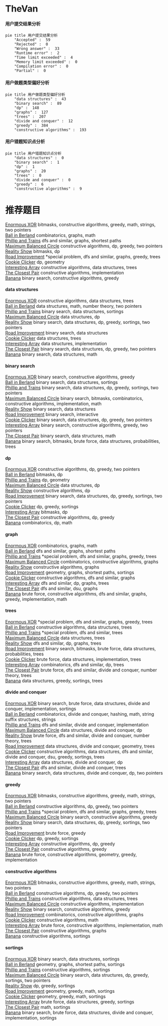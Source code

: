 # TheVan
<!-- tabs:start -->
#### **用户提交结果分析**

```mermaid
pie title 用户提交结果分析
    "Accepted" :  59
    "Rejected" :  0
    "Wrong answer" :  33
    "Runtime error" :  2
    "Time limit exceeded" :  4
    "Memory limit exceeded" :  0
    "Compilation error" :  0
    "Partial" :  0
```
#### **用户做题类型偏好分析**

```mermaid
pie title 用户做题类型偏好分析
    "data structures" :  43
    "binary search" :  89
    "dp" :  148
    "graphs" :  127
    "trees" :  207
    "divide and conquer" :  12
    "greedy" :  384
    "constructive algorithms" :  193
```
#### **用户错题知识点分析**

```mermaid
pie title 用户错题知识点分析
    "data structures" :  0
    "binary search" :  1
    "dp" :  1
    "graphs" :  20
    "trees" :  0
    "divide and conquer" :  0
    "greedy" :  6
    "constructive algorithms" :  9
```
<!-- tabs:end -->
# 推荐题目
[Enormous XOR](http://codeforces.com/problemset/problem/1493/E)		bitmasks,
                        constructive algorithms,
                        greedy,
                        math,
                        strings,
                        two pointers		  
[Ball in Berland](http://codeforces.com/problemset/problem/1475/C)		combinatorics,
                        graphs,
                        math		  
[Phillip and Trains](http://codeforces.com/problemset/problem/585/B)		dfs and similar,
                        graphs,
                        shortest paths		  
[Maximum Balanced Circle](http://codeforces.com/problemset/problem/1157/F)		constructive algorithms,
                        dp,
                        greedy,
                        two pointers		  
[Reality Show](http://codeforces.com/problemset/problem/1322/D)		bitmasks,
                        dp		  
[Road Improvement](http://codeforces.com/problemset/problem/638/C)		*special problem,
                        dfs and similar,
                        graphs,
                        greedy,
                        trees		  
[Cookie Clicker](http://codeforces.com/problemset/problem/377/E)		dp,
                        geometry		  
[Interesting Array](https://codeforces.com/contest/483/problem/D)		constructive algorithms,
                        data structures,
                        trees		  
[The Closest Pair](https://codeforces.com/contest/312/problem/C)		constructive algorithms,
                        implementation		  
[Banana](http://codeforces.com/problemset/problem/335/A)		binary search,
                        constructive algorithms,
                        greedy		  
<!-- tabs:start -->
#### **data structures**
[Enormous XOR](https://codeforces.com/contest/483/problem/D)		constructive algorithms,
                        data structures,
                        trees		  
[Ball in Berland](http://codeforces.com/problemset/problem/1418/F)		data structures,
                        math,
                        number theory,
                        two pointers		  
[Phillip and Trains](http://codeforces.com/problemset/problem/198/E)		binary search,
                        data structures,
                        sortings		  
[Maximum Balanced Circle](http://codeforces.com/problemset/problem/115/E)		data structures,
                        dp		  
[Reality Show](http://codeforces.com/problemset/problem/1367/F2)		binary search,
                        data structures,
                        dp,
                        greedy,
                        sortings,
                        two pointers		  
[Road Improvement](http://codeforces.com/problemset/problem/749/D)		binary search,
                        data structures		  
[Cookie Clicker](http://codeforces.com/problemset/problem/916/E)		data structures,
                        trees		  
[Interesting Array](http://codeforces.com/problemset/problem/1279/C)		data structures,
                        implementation		  
[The Closest Pair](http://codeforces.com/problemset/problem/1492/C)		binary search,
                        data structures,
                        dp,
                        greedy,
                        two pointers		  
[Banana](http://codeforces.com/problemset/problem/1490/G)		binary search,
                        data structures,
                        math		  
#### **binary search**
[Enormous XOR](http://codeforces.com/problemset/problem/335/A)		binary search,
                        constructive algorithms,
                        greedy		  
[Ball in Berland](http://codeforces.com/problemset/problem/198/E)		binary search,
                        data structures,
                        sortings		  
[Phillip and Trains](http://codeforces.com/problemset/problem/1367/F2)		binary search,
                        data structures,
                        dp,
                        greedy,
                        sortings,
                        two pointers		  
[Maximum Balanced Circle](http://codeforces.com/problemset/problem/1508/B)		binary search,
                        bitmasks,
                        combinatorics,
                        constructive algorithms,
                        implementation,
                        math		  
[Reality Show](http://codeforces.com/problemset/problem/749/D)		binary search,
                        data structures		  
[Road Improvement](https://codeforces.com/contest/1020/problem/D)		binary search,
                        interactive		  
[Cookie Clicker](http://codeforces.com/problemset/problem/1492/C)		binary search,
                        data structures,
                        dp,
                        greedy,
                        two pointers		  
[Interesting Array](http://codeforces.com/problemset/problem/1463/D)		binary search,
                        constructive algorithms,
                        greedy,
                        two pointers		  
[The Closest Pair](http://codeforces.com/problemset/problem/1490/G)		binary search,
                        data structures,
                        math		  
[Banana](http://codeforces.com/problemset/problem/1479/D)		binary search,
                        bitmasks,
                        brute force,
                        data structures,
                        probabilities,
                        trees		  
#### **dp**
[Enormous XOR](http://codeforces.com/problemset/problem/1157/F)		constructive algorithms,
                        dp,
                        greedy,
                        two pointers		  
[Ball in Berland](http://codeforces.com/problemset/problem/1322/D)		bitmasks,
                        dp		  
[Phillip and Trains](http://codeforces.com/problemset/problem/377/E)		dp,
                        geometry		  
[Maximum Balanced Circle](http://codeforces.com/problemset/problem/115/E)		data structures,
                        dp		  
[Reality Show](http://codeforces.com/problemset/problem/331/E2)		constructive algorithms,
                        dp		  
[Road Improvement](http://codeforces.com/problemset/problem/1367/F2)		binary search,
                        data structures,
                        dp,
                        greedy,
                        sortings,
                        two pointers		  
[Cookie Clicker](https://codeforces.com/contest/1287/problem/C)		dp,
                        greedy,
                        sortings		  
[Interesting Array](http://codeforces.com/problemset/problem/855/E)		bitmasks,
                        dp		  
[The Closest Pair](http://codeforces.com/problemset/problem/1461/F)		constructive algorithms,
                        dp,
                        greedy		  
[Banana](http://codeforces.com/problemset/problem/145/C)		combinatorics,
                        dp,
                        math		  
#### **graph**
[Enormous XOR](http://codeforces.com/problemset/problem/1475/C)		combinatorics,
                        graphs,
                        math		  
[Ball in Berland](http://codeforces.com/problemset/problem/585/B)		dfs and similar,
                        graphs,
                        shortest paths		  
[Phillip and Trains](http://codeforces.com/problemset/problem/638/C)		*special problem,
                        dfs and similar,
                        graphs,
                        greedy,
                        trees		  
[Maximum Balanced Circle](http://codeforces.com/problemset/problem/272/E)		combinatorics,
                        constructive algorithms,
                        graphs		  
[Reality Show](http://codeforces.com/problemset/problem/1089/M)		constructive algorithms,
                        graphs		  
[Road Improvement](http://codeforces.com/problemset/problem/33/D)		geometry,
                        graphs,
                        shortest paths,
                        sortings		  
[Cookie Clicker](https://codeforces.com/contest/742/problem/E)		constructive algorithms,
                        dfs and similar,
                        graphs		  
[Interesting Array](http://codeforces.com/problemset/problem/1389/G)		dfs and similar,
                        dp,
                        graphs,
                        trees		  
[The Closest Pair](http://codeforces.com/problemset/problem/1209/D)		dfs and similar,
                        dsu,
                        graphs		  
[Banana](http://codeforces.com/problemset/problem/1487/C)		brute force,
                        constructive algorithms,
                        dfs and similar,
                        graphs,
                        greedy,
                        implementation,
                        math		  
#### **trees**
[Enormous XOR](http://codeforces.com/problemset/problem/638/C)		*special problem,
                        dfs and similar,
                        graphs,
                        greedy,
                        trees		  
[Ball in Berland](https://codeforces.com/contest/483/problem/D)		constructive algorithms,
                        data structures,
                        trees		  
[Phillip and Trains](http://codeforces.com/problemset/problem/1057/A)		*special problem,
                        dfs and similar,
                        trees		  
[Maximum Balanced Circle](http://codeforces.com/problemset/problem/916/E)		data structures,
                        trees		  
[Reality Show](http://codeforces.com/problemset/problem/1389/G)		dfs and similar,
                        dp,
                        graphs,
                        trees		  
[Road Improvement](http://codeforces.com/problemset/problem/1479/D)		binary search,
                        bitmasks,
                        brute force,
                        data structures,
                        probabilities,
                        trees		  
[Cookie Clicker](http://codeforces.com/problemset/problem/1511/C)		brute force,
                        data structures,
                        implementation,
                        trees		  
[Interesting Array](http://codeforces.com/problemset/problem/1499/F)		combinatorics,
                        dfs and similar,
                        dp,
                        trees		  
[The Closest Pair](http://codeforces.com/problemset/problem/1491/E)		brute force,
                        dfs and similar,
                        divide and conquer,
                        number theory,
                        trees		  
[Banana](http://codeforces.com/problemset/problem/1466/D)		data structures,
                        greedy,
                        sortings,
                        trees		  
#### **divide and conquer**
[Enormous XOR](http://codeforces.com/problemset/problem/1461/D)		binary search,
                        brute force,
                        data structures,
                        divide and conquer,
                        implementation,
                        sortings		  
[Ball in Berland](http://codeforces.com/problemset/problem/1466/G)		combinatorics,
                        divide and conquer,
                        hashing,
                        math,
                        string suffix structures,
                        strings		  
[Phillip and Trains](http://codeforces.com/problemset/problem/1490/D)		dfs and similar,
                        divide and conquer,
                        implementation		  
[Maximum Balanced Circle](https://codeforces.com/contest/1483/problem/C)		data structures,
                        divide and conquer,
                        dp		  
[Reality Show](http://codeforces.com/problemset/problem/1491/E)		brute force,
                        dfs and similar,
                        divide and conquer,
                        number theory,
                        trees		  
[Road Improvement](http://codeforces.com/problemset/problem/1303/G)		data structures,
                        divide and conquer,
                        geometry,
                        trees		  
[Cookie Clicker](http://codeforces.com/problemset/problem/1494/D)		constructive algorithms,
                        data structures,
                        dfs and similar,
                        divide and conquer,
                        dsu,
                        greedy,
                        sortings,
                        trees		  
[Interesting Array](http://codeforces.com/problemset/problem/1482/E)		data structures,
                        divide and conquer,
                        dp		  
[The Closest Pair](http://codeforces.com/problemset/problem/566/C)		dfs and similar,
                        divide and conquer,
                        trees		  
[Banana](http://codeforces.com/problemset/problem/1428/F)		binary search,
                        data structures,
                        divide and conquer,
                        dp,
                        two pointers		  
#### **greedy**
[Enormous XOR](http://codeforces.com/problemset/problem/1493/E)		bitmasks,
                        constructive algorithms,
                        greedy,
                        math,
                        strings,
                        two pointers		  
[Ball in Berland](http://codeforces.com/problemset/problem/1157/F)		constructive algorithms,
                        dp,
                        greedy,
                        two pointers		  
[Phillip and Trains](http://codeforces.com/problemset/problem/638/C)		*special problem,
                        dfs and similar,
                        graphs,
                        greedy,
                        trees		  
[Maximum Balanced Circle](http://codeforces.com/problemset/problem/335/A)		binary search,
                        constructive algorithms,
                        greedy		  
[Reality Show](http://codeforces.com/problemset/problem/1367/F2)		binary search,
                        data structures,
                        dp,
                        greedy,
                        sortings,
                        two pointers		  
[Road Improvement](https://codeforces.com/contest/1130/problem/D2)		brute force,
                        greedy		  
[Cookie Clicker](https://codeforces.com/contest/1287/problem/C)		dp,
                        greedy,
                        sortings		  
[Interesting Array](http://codeforces.com/problemset/problem/1461/F)		constructive algorithms,
                        dp,
                        greedy		  
[The Closest Pair](http://codeforces.com/problemset/problem/578/E)		constructive algorithms,
                        greedy		  
[Banana](http://codeforces.com/problemset/problem/1292/B)		brute force,
                        constructive algorithms,
                        geometry,
                        greedy,
                        implementation		  
#### **constructive algorithms**
[Enormous XOR](http://codeforces.com/problemset/problem/1493/E)		bitmasks,
                        constructive algorithms,
                        greedy,
                        math,
                        strings,
                        two pointers		  
[Ball in Berland](http://codeforces.com/problemset/problem/1157/F)		constructive algorithms,
                        dp,
                        greedy,
                        two pointers		  
[Phillip and Trains](https://codeforces.com/contest/483/problem/D)		constructive algorithms,
                        data structures,
                        trees		  
[Maximum Balanced Circle](https://codeforces.com/contest/312/problem/C)		constructive algorithms,
                        implementation		  
[Reality Show](http://codeforces.com/problemset/problem/335/A)		binary search,
                        constructive algorithms,
                        greedy		  
[Road Improvement](http://codeforces.com/problemset/problem/272/E)		combinatorics,
                        constructive algorithms,
                        graphs		  
[Cookie Clicker](http://codeforces.com/problemset/problem/748/C)		constructive algorithms,
                        math		  
[Interesting Array](http://codeforces.com/problemset/problem/732/A)		brute force,
                        constructive algorithms,
                        implementation,
                        math		  
[The Closest Pair](http://codeforces.com/problemset/problem/1089/M)		constructive algorithms,
                        graphs		  
[Banana](http://codeforces.com/problemset/problem/254/A)		constructive algorithms,
                        sortings		  
#### **sortings**
[Enormous XOR](http://codeforces.com/problemset/problem/198/E)		binary search,
                        data structures,
                        sortings		  
[Ball in Berland](http://codeforces.com/problemset/problem/33/D)		geometry,
                        graphs,
                        shortest paths,
                        sortings		  
[Phillip and Trains](http://codeforces.com/problemset/problem/254/A)		constructive algorithms,
                        sortings		  
[Maximum Balanced Circle](http://codeforces.com/problemset/problem/1367/F2)		binary search,
                        data structures,
                        dp,
                        greedy,
                        sortings,
                        two pointers		  
[Reality Show](https://codeforces.com/contest/1287/problem/C)		dp,
                        greedy,
                        sortings		  
[Road Improvement](https://codeforces.com/contest/1496/problem/C)		geometry,
                        greedy,
                        math,
                        sortings		  
[Cookie Clicker](http://codeforces.com/problemset/problem/1495/A)		geometry,
                        greedy,
                        math,
                        sortings		  
[Interesting Array](http://codeforces.com/problemset/problem/1497/A)		brute force,
                        data structures,
                        greedy,
                        sortings		  
[The Closest Pair](http://codeforces.com/problemset/problem/1427/A)		math,
                        sortings		  
[Banana](http://codeforces.com/problemset/problem/1461/D)		binary search,
                        brute force,
                        data structures,
                        divide and conquer,
                        implementation,
                        sortings		  
<!-- tabs:end -->
